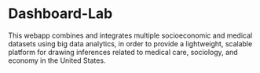 Dashboard-Lab
=============

This webapp combines and integrates multiple socioeconomic and medical datasets using big data analytics,
in order to provide a lightweight, scalable platform for drawing inferences related to medical care,
sociology, and economy in the United States.
